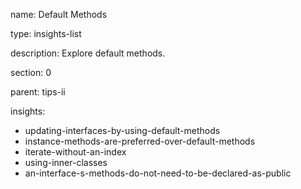 name: Default Methods

type: insights-list

description: Explore default methods.

section: 0

parent: tips-ii

insights:
  - updating-interfaces-by-using-default-methods
  - instance-methods-are-preferred-over-default-methods
  - iterate-without-an-index
  - using-inner-classes
  - an-interface-s-methods-do-not-need-to-be-declared-as-public
